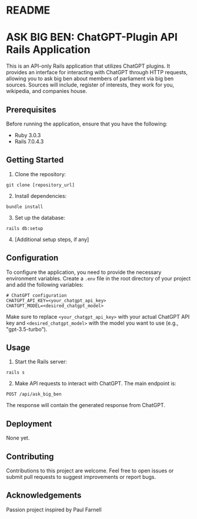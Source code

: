 # README


# ASK BIG BEN: ChatGPT-Plugin API Rails Application

This is an API-only Rails application that utilizes ChatGPT plugins. It provides an interface for interacting with ChatGPT through HTTP requests, allowing you to ask big ben about members of parliament via big ben sources. Sources will include, register of interests, they work for you, wikipedia, and companies house.

## Prerequisites

Before running the application, ensure that you have the following:

- Ruby 3.0.3
- Rails 7.0.4.3


## Getting Started

1. Clone the repository:

```
git clone [repository_url]
```

2. Install dependencies:

```
bundle install
```

3. Set up the database:

```
rails db:setup
```

4. [Additional setup steps, if any]

## Configuration

To configure the application, you need to provide the necessary environment variables. Create a `.env` file in the root directory of your project and add the following variables:

```
# ChatGPT configuration
CHATGPT_API_KEY=<your_chatgpt_api_key>
CHATGPT_MODEL=<desired_chatgpt_model>
```

Make sure to replace `<your_chatgpt_api_key>` with your actual ChatGPT API key and `<desired_chatgpt_model>` with the model you want to use (e.g., "gpt-3.5-turbo").

## Usage

1. Start the Rails server:

```
rails s
```

2. Make API requests to interact with ChatGPT. The main endpoint is:

```
POST /api/ask_big_ben
```

The response will contain the generated response from ChatGPT.

## Deployment

None yet.

## Contributing

Contributions to this project are welcome. Feel free to open issues or submit pull requests to suggest improvements or report bugs.

## Acknowledgements

Passion project inspired by Paul Farnell

